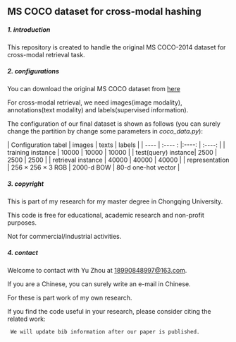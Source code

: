 ## MS COCO dataset for cross-modal hashing 

##### 1. introduction  

 This repository is created to handle the original MS COCO-2014 dataset for cross-modal retrieval task.

##### 2. configurations

 You can download the original MS COCO dataset from [here](https://cocodataset.org/#home)

 For cross-modal retrieval, we need images(image modality), annotations(text modality) and labels(supervised information).
 
 The configuration of our final dataset is shown as follows (you can surely change the partition by change some parameters in _coco_data.py_):
 
 
  | Configuration tabel | images                        | texts       | labels               |
  |         ----        | :---- :                       |:----:       | :----:               |
  |   training instance |    10000                      | 10000       |  10000               |
  | test(query) instance|    2500                       |  2500       |   2500               |
  | retrieval instance  |   40000                       |  40000      | 40000                |
  | representation      | 256 &times; 256 &times; 3 RGB | 2000-d BOW  |  80-d one-hot vector |
  
 
##### 3. copyright
 
 This is part of my research for my master degree in Chongqing University.
 
 This code is free for educational, academic research and non-profit purposes. 

 Not for commercial/industrial activities. 

##### 4. contact
  
 Welcome to contact with Yu Zhou at 18990848997@163.com.  
 
 If you are a Chinese, you can surely write an e-mail in Chinese. 
 
 For these is part work of my own research.
 
 If you find the code useful in your research, please consider citing the related work: 

```
 We will update bib information after our paper is published. 
```

